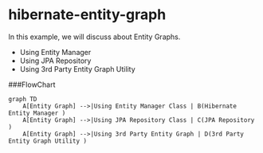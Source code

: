 # hibernate-entity-graph
 In this example, we will discuss about Entity Graphs.

- Using Entity Manager
- Using JPA Repository
- Using 3rd Party Entity Graph Utility

###FlowChart

```mermaid
graph TD
	A[Entity Graph] -->|Using Entity Manager Class | B(Hibernate Entity Manager )
	A[Entity Graph] -->|Using JPA Repository Class | C(JPA Repository )
	A[Entity Graph] -->|Using 3rd Party Entity Graph | D(3rd Party Entity Graph Utility )
```